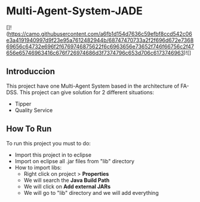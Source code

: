# Multi-Agent-System-JADE

[]!(https://camo.githubusercontent.com/a6fb1d154d7636c59efbf8ccd542c06e3a4191940997d9f23e95a7612482944b/68747470733a2f2f696d672e736869656c64732e696f2f6769746875622f6c6963656e73652f746f66756c2f47656e65746963416c676f726974686d3f7374796c653d706c6173746963)![]

Introduccion
-------------
This project have one Multi-Agent System based in the architecture of FA-DSS. 
This project can give solution for 2 different situations:
 - Tipper
 - Quality Service

How To Run
-------------
To run this project you must to do: 
 
+ Import this project in to eclipse
+ Import on eclipse all .jar files from "lib\" directory
+ How to import libs:
    + Right click on project > **Properties**
    + We will search the **Java Build Path**
    + We will click on **Add external JARs**
    + We will go to "lib\" directory and we will add everything

	